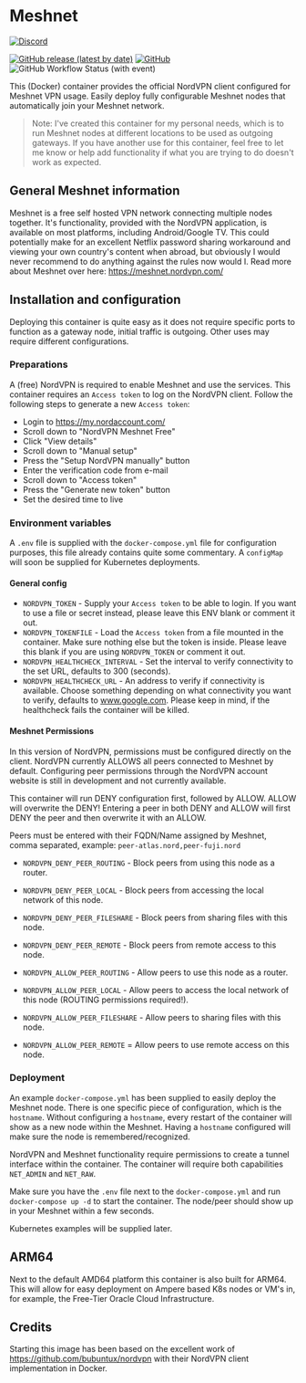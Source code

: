 # Meshnet
[![Discord](https://img.shields.io/discord/1013430695860908062?logo=discord&label=Discord&color=7289DA&logoColor=FFFFFF?style=for-the-badge)](https://discord.gg/v8Bwbnb3xe)

[![GitHub release (latest by date)](https://img.shields.io/github/v/release/MattsTechInfo/Meshnet?style=for-the-badge)](https://github.com/MattsTechInfo/Meshnet/releases) 
[![GitHub](https://img.shields.io/github/license/MattsTechInfo/Meshnet?style=for-the-badge)](https://github.com/MattsTechInfo/Meshnet/blob/master/LICENSE) 
![GitHub Workflow Status (with event)](https://img.shields.io/github/actions/workflow/status/MattsTechInfo/Meshnet/docker-image.yml?style=for-the-badge)

This (Docker) container provides the official NordVPN client configured for Meshnet VPN usage. Easily deploy fully configurable Meshnet nodes that automatically join your Meshnet network.

> Note: I've created this container for my personal needs, which is to run Meshnet nodes at different locations to be used as outgoing gateways. If you have another use for this container, feel free to let me know or help add functionality if what you are trying to do doesn't work as expected. 

## General Meshnet information
Meshnet is a free self hosted VPN network connecting multiple nodes together. It's functionality, provided with the NordVPN application, is available on most platforms, including Android/Google TV. This could potentially make for an excellent Netflix password sharing workaround and viewing your own country's content when abroad, but obviously I would never recommend to do anything against the rules now would I.
Read more about Meshnet over here: https://meshnet.nordvpn.com/

## Installation and configuration
Deploying this container is quite easy as it does not require specific ports to function as a gateway node, initial traffic is outgoing. Other uses may require different configurations.

### Preparations
A (free) NordVPN is required to enable Meshnet and use the services.
This container requires an `Access token` to log on the NordVPN client. Follow the following steps to generate a new `Access token`:
- Login to https://my.nordaccount.com/
- Scroll down to "NordVPN Meshnet Free"
- Click "View details"
- Scroll down to "Manual setup"
- Press the "Setup NordVPN manually" button
- Enter the verification code from e-mail
- Scroll down to "Access token"
- Press the "Generate new token" button
- Set the desired time to live

### Environment variables
A `.env` file is supplied with the `docker-compose.yml` file for configuration purposes, this file already contains quite some commentary. A `configMap` will soon be supplied for Kubernetes deployments.

#### General config
- `NORDVPN_TOKEN` - Supply your `Access token` to be able to login. If you want to use a file or secret instead, please leave this ENV blank or comment it out.
- `NORDVPN_TOKENFILE` - Load the `Access token` from a file mounted in the container. Make sure nothing else but the token is inside. Please leave this blank if you are using `NORDVPN_TOKEN` or comment it out.
- `NORDVPN_HEALTHCHECK_INTERVAL` - Set the interval to verify connectivity to the set URL, defaults to 300 (seconds).
- `NORDVPN_HEALTHCHECK_URL` - An address to verify if connectivity is available. Choose something depending on what connectivity you want to verify, defaults to www.google.com. Please keep in mind, if the healthcheck fails the container will be killed.

#### Meshnet Permissions
In this version of NordVPN, permissions must be configured directly on the client. NordVPN currently ALLOWS all peers connected to Meshnet by default. Configuring peer permissions through the NordVPN account website is still in development and not currently available.

This container will run DENY configuration first, followed by ALLOW. ALLOW will overwrite the DENY! Entering a peer in both DENY and ALLOW will first DENY the peer and then overwrite it with an ALLOW.

Peers must be entered with their FQDN/Name assigned by Meshnet, comma separated, example: `peer-atlas.nord,peer-fuji.nord`

- `NORDVPN_DENY_PEER_ROUTING` - Block peers from using this node as a router.
- `NORDVPN_DENY_PEER_LOCAL` - Block peers from accessing the local network of this node.
- `NORDVPN_DENY_PEER_FILESHARE` - Block peers from sharing files with this node.
- `NORDVPN_DENY_PEER_REMOTE` - Block peers from remote access to this node.

- `NORDVPN_ALLOW_PEER_ROUTING` - Allow peers to use this node as a router.
- `NORDVPN_ALLOW_PEER_LOCAL` - Allow peers to access the local network of this node (ROUTING permissions required!).
- `NORDVPN_ALLOW_PEER_FILESHARE` - Allow peers to  sharing files with this node.
- `NORDVPN_ALLOW_PEER_REMOTE` = Allow peers to use remote access on this node.

### Deployment
An example `docker-compose.yml` has been supplied to easily deploy the Meshnet node. There is one specific piece of configuration, which is the `hostname`. Without configuring a `hostname`, every restart of the container will show as a new node within the Meshnet. Having a `hostname` configured will make sure the node is remembered/recognized.

NordVPN and Meshnet functionality require permissions to create a tunnel interface within the container. The container will require both capabilities `NET_ADMIN` and `NET_RAW`.

Make sure you have the `.env` file next to the `docker-compose.yml` and run `docker-compose up -d` to start the container. The node/peer should show up in your Meshnet within a few seconds.

Kubernetes examples will be supplied later.

## ARM64
Next to the default AMD64 platform this container is also built for ARM64. This will allow for easy deployment on Ampere based K8s nodes or VM's in, for example, the Free-Tier Oracle Cloud Infrastructure.

## Credits
Starting this image has been based on the excellent work of https://github.com/bubuntux/nordvpn with their NordVPN client implementation in Docker.
